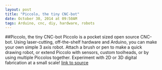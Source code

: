 ```yaml
---
layout: post
title: "Piccolo, the tiny CNC-bot"
date: October 30, 2014 at 09:50AM
tags: Arduino, cnc, diy, hardware, robots
---
```

##Piccolo, the tiny CNC-bot
Piccolo is a pocket sized open source CNC-bot. Using laser-cutting, off-the-shelf hardware and Arduino, you can make your own simple 3 axis robot. Attach a brush or pen to make a quick drawing robot, or extend Piccolo with sensors, custom toolheads, or by using multiple Piccolos together. Experiment with 2D or 3D digital fabrication at a small scale!
[link to source](http://www.piccolo.cc/) 

